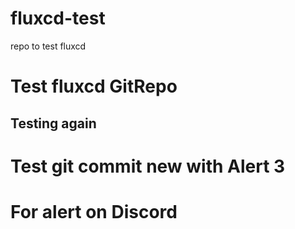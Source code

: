 # fluxcd-test
repo to test fluxcd

# Test fluxcd GitRepo
## Testing again
# Test git commit new with Alert 3
# For alert on Discord

